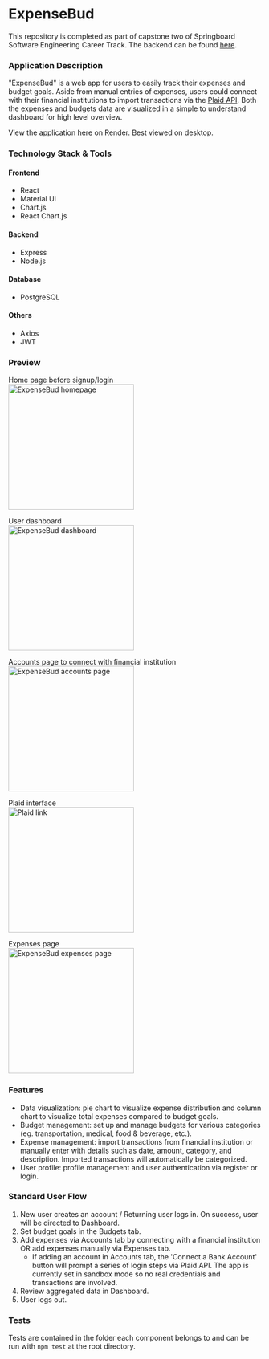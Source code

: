 # ExpenseBud

This repository is completed as part of capstone two of Springboard Software Engineering Career Track. The backend can be found [here](https://github.com/hsiangj/capstone-two-backend "ExpenseBud Backend"). 

### Application Description
"ExpenseBud" is a web app for users to easily track their expenses and budget goals. Aside from manual entries of expenses, users could connect with their financial institutions to import transactions via the [Plaid API](https://plaid.com/docs/). Both the expenses and budgets data are visualized in a simple to understand dashboard for high level overview. 

View the application [here](https://expensebud.onrender.com/ "ExpenseBud") on Render. Best viewed on desktop. 

### Technology Stack & Tools
#### Frontend
* React
* Material UI
* Chart.js
* React Chart.js
#### Backend
* Express
* Node.js
#### Database
* PostgreSQL
#### Others
* Axios
* JWT

### Preview
Home page before signup/login    
<img src="/screenshots/home.png" alt="ExpenseBud homepage" width="auto" height="250px">

User dashboard  
<img src="/screenshots/dashboard.png" alt="ExpenseBud dashboard" width="auto" height="250px">

Accounts page to connect with financial institution   
<img src="/screenshots/accounts.png" alt="ExpenseBud accounts page" width="auto" height="250px">

Plaid interface  
<img src="/screenshots/plaid.png" alt="Plaid link" width="auto" height="250px">

Expenses page  
<img src="/screenshots/expenses.png" alt="ExpenseBud expenses page" width="auto" height="250px">

### Features
* Data visualization: pie chart to visualize expense distribution and column chart to visualize total expenses compared to budget goals.
* Budget management: set up and manage budgets for various categories (eg. transportation, medical, food & beverage, etc.).
* Expense management: import transactions from financial institution or manually enter with details such as date, amount, category, and description. Imported transactions will automatically be categorized. 
* User profile: profile management and user authentication via register or login.

### Standard User Flow
1. New user creates an account / Returning user logs in. On success, user will be directed to Dashboard. 
2. Set budget goals in the Budgets tab.
3. Add expenses via Accounts tab by connecting with a financial institution OR add expenses manually via Expenses tab. 
    * If adding an account in Accounts tab, the 'Connect a Bank Account' button will prompt a series of login steps via Plaid API. The app is currently set in sandbox mode so no real credentials and transactions are involved. 
4. Review aggregated data in Dashboard. 
5. User logs out.

### Tests
Tests are contained in the folder each component belongs to and can be run with `npm test` at the root directory. 



